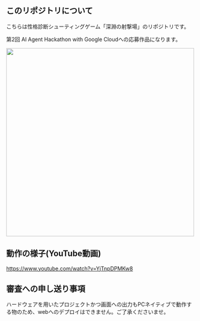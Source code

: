 ## このリポジトリについて
こちらは性格診断シューティングゲーム「深淵の射撃場」のリポジトリです。

第2回 AI Agent Hackathon with Google Cloudへの応募作品になります。

<img src="https://github.com/user-attachments/assets/5eca241d-b2ea-427b-bee8-98891a18dd37" width="500">

## 動作の様子(YouTube動画)
https://www.youtube.com/watch?v=YjTnpDPMKw8

## 審査への申し送り事項
ハードウェアを用いたプロジェクトかつ画面への出力もPCネイティブで動作する物のため、webへのデプロイはできません。ご了承くださいませ。
